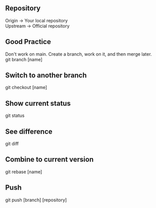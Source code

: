 ## Repository
Origin -> Your local repository  
Upstream -> Official repository  

## Good Practice
Don't work on main. Create a branch, work on it, and then merge later.  
git branch [name]  

## Switch to another branch
git checkout [name]

## Show current status
git status

## See difference
git diff

## Combine to current version
git rebase [name]

## Push
git push [branch] [repository]
